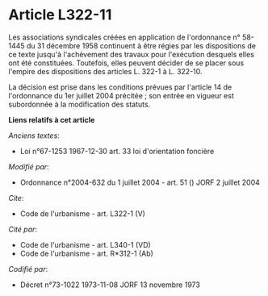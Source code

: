 # Article L322-11

Les associations syndicales créées en application de l'ordonnance n° 58-1445 du 31 décembre 1958 continuent à être régies par
les dispositions de ce texte jusqu'à l'achèvement des travaux pour l'exécution desquels elles ont été constituées. Toutefois,
elles peuvent décider de se placer sous l'empire des dispositions des articles L. 322-1 à L. 322-10. 

La décision est prise dans les conditions prévues par l'article 14 de l'ordonnance du 1er juillet 2004 précitée ; son entrée
en vigueur est subordonnée à la modification des statuts.

**Liens relatifs à cet article**

_Anciens textes_:

  - Loi n°67-1253 1967-12-30 art. 33 loi d'orientation foncière

_Modifié par_:

  - Ordonnance n°2004-632 du 1 juillet 2004 - art. 51 () JORF 2 juillet 2004

_Cite_:

  - Code de l'urbanisme - art. L322-1 (V)

_Cité par_:

  - Code de l'urbanisme - art. L340-1 (VD)
  - Code de l'urbanisme - art. R*312-1 (Ab)

_Codifié par_:

  - Décret n°73-1022 1973-11-08 JORF 13 novembre 1973
